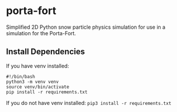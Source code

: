 # porta-fort
Simplified 2D Python snow particle physics simulation for use in a simulation for the Porta-Fort.

## Install Dependencies
If you have venv installed:
```
#!/bin/bash
python3 -m venv venv
source venv/bin/activate
pip install -r requirements.txt
```
If you do not have venv installed:
`pip3 install -r requirements.txt`
